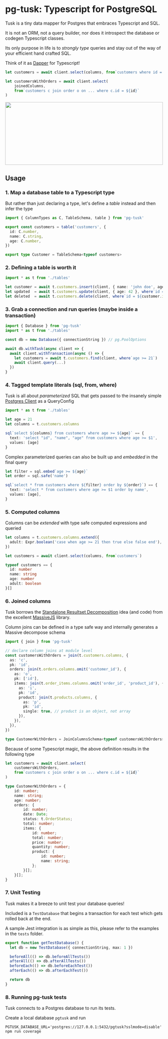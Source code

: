 # pg-tusk: Typescript for PostgreSQL

Tusk is a tiny data mapper for Postgres that embraces Typescript and SQL.

It is not an ORM, not a query builder, nor does it introspect the database or codegen Typescript classes.

Its only purpose in life is to *strongly type* queries and stay out of the way of your efficient hand crafted SQL.

Think of it as [Dapper](https://github.com/StackExchange/Dapper) for Typescript!

```typescript
let customers = await client.select(columns, from`customers where id = ${id}`)

let customersWithOrders = await client.select(
    joinedColumns,
    from`customers c join order o on ... where c.id = ${id}`
)
```

<img src="https://user-images.githubusercontent.com/328008/82714379-eb2c7780-9c53-11ea-8a42-e5de84491ba2.png" height="200px" width="100%">

## Usage

### 1. Map a database table to a Typescript type

But rather than just declaring a type, let's define a *table* instead and then infer the type

```typescript
import { ColumnTypes as C, TableSchema, table } from 'pg-tusk'

export const customers = table('customers', {
  id: C.number,
  name: C.string,
  age: C.number,
})

export type Customer = TableSchema<typeof customers>
```

### 2. Defining a table is worth it

```typescript
import * as t from './tables'

let customer = await t.customers.insert(client, { name: 'john doe', age: 41 })
let updated  = await t.customers.update(client, { age: 42 }, where`id = ${customer.id}`)
let deleted  = await t.customers.delete(client, where`id = ${customer.id}`)
```

### 3. Grab a connection and run queries (maybe inside a transaction)

```typescript
import { Database } from 'pg-tusk'
import * as t from './tables'

const db = new Database({ connectionString }) // pg.PoolOptions

await db.withTask(async client => {
  await client.withTransaction(async () => {
    let customers = await t.customers.find(client, where`age >= 21`)
    await client.query(...)
  })
}
```

### 4. Tagged template literals (sql, from, where)

Tusk is all about *parameterized* SQL that gets passed to the insanely simple [Postgres Client](https://node-postgres.com/features/queries) as a QueryConfig

```typescript
import * as t from './tables'

let age = 21
let columns = t.customers.columns

sql`select ${columns} from customers where age >= ${age}` == {
  text: 'select "id", "name", "age" from customers where age >= $1',
  values: [age]
}
```

Complex parameterized queries can also be built up and *embedded* in the final query

```typescript
let filter = sql.embed`age >= ${age}`
let order = sql.safe('name')

sql`select * from customers where ${filter} order by ${order}`) == {
  text: 'select * from customers where age >= $1 order by name',
  values: [age],
}
```

### 5. Computed columns

Columns can be *extended* with type safe computed expressions and queried

```typescript
let columns = t.customers.columns.extend({
  adult: Expr.boolean('case when age >= 21 then true else false end'),
})

let customers = await client.select(columns, from`customers`)

typeof customers == {
  id: number
  name: string
  age: number
  adult: boolean
}[]
```

### 6. Joined columns

Tusk borrows the [Standalone Resultset Decomposition](https://massivejs.org/docs/joins-and-result-trees#standalone-resultset-decomposition) idea (and code) from the excellent [MassiveJS](https://massivejs.org) library.

Column joins can be defined in a type safe way and internally generates a Massive decompose schema

```typescript
import { join } from 'pg-tusk'

// declare column joins at module level
const customersWithOrders = join(t.customers.columns, {
  as: 'c',
  pk: 'id',
  orders: join(t.orders.columns.omit('customer_id'), {
    as: 'o',
    pk: ['id'],
    items: join(t.order_items.columns.omit('order_id', 'product_id'), {
      as: 'i',
      pk: 'id',
      product: join(t.products.columns, {
        as: 'p',
        pk: 'id',
        single: true, // product is an object, not array
      }),
    }),
  }),
})

type CustomerWithOrders = JoinColumnsSchema<typeof customersWithOrders>  
```

Because of some Typescript magic, the above definition results in the following type

```typescript
let customers = await client.select(
    customersWithOrders,
    from`customers c join order o on ... where c.id = ${id}`
)

type CustomerWithOrders = {
    id: number;
    name: string;
    age: number;
    orders: {
        id: number;
        date: Date;
        status: t.OrderStatus;
        total: number;
        items: {
            id: number;
            total: number;
            price: number;
            quantity: number;
            product: {
                id: number;
                name: string;
            };
        }[];
    }[];
}
```

### 7. Unit Testing

Tusk makes it a breeze to unit test your database queries!

Included is a `TestDatabase` that begins a transaction for each test which gets rolled back at the end.

A sample Jest integration is as simple as this, please refer to the examples in the `tests` folder.

```typescript
export function getTestDatabase() {
  let db = new TestDatabase({ connectionString, max: 1 })

  beforeAll(() => db.beforeAllTests())
  afterAll(() => db.afterAllTests())
  beforeEach(() => db.beforeEachTest())
  afterEach(() => db.afterEachTest())

  return db
}
```

### 8. Running pg-tusk tests

Tusk connects to a Postgres database to run its tests.

Create a local database `pgtusk` and  run

```shell
PGTUSK_DATABASE_URL='postgres://127.0.0.1:5432/pgtusk?sslmode=disable' npm run coverage
```

